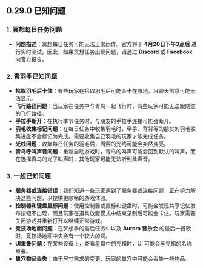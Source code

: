 ## 0.29.0 已知问题

### 1. 冥想每日任务问题
- **问题描述**：冥想每日任务可能无法正常运作。官方将于 **4月20日下午3点后** 进行实时测试。因此，如果冥想任务出现问题，请通过 **Discord** 或 **Facebook** 向官方报告。

### 2. 青羽季已知问题
- **拾取羽毛后卡住**：有些玩家在拾取羽毛后可能会卡在原地，且聊天信息可能无法显示。
- **飞行路径问题**：当玩家在任务中与青鸟一起飞行时，有些玩家可能无法跟随您的飞行路径。
- **手拉手断开**：在执行季节任务时，与朋友的手拉手连接可能会断开。
- **羽毛收集标记问题**：在每日任务中收集羽毛时，牵手、背背等的朋友的羽毛收集进度不会标记为完成。需要收集自己羽毛的玩家才能完成任务。
- **光线问题**：收集每日任务的羽毛后，周围的光线可能会突然变亮。
- **青鸟呼叫声音问题**：重新启动游戏时，青鸟的叫声可能会回到默认的叫声，而在选择青鸟的光子叫声时，其他玩家可能无法听到此声音。

### 3. 一般已知问题
- **服务器或连接错误**：我们知道一些玩家遇到了服务器或连接问题，正在努力解决这些问题，以提供更顺畅的游戏体验。
- **控制器和键盘鼠标问题**：使用控制器或鼠标和键盘时，可能会发现共享记忆发布按钮不出现，而且玩家在道具放置模式中结束录制后可能会卡住。玩家需要关闭游戏并重新打开以继续正常游戏。
- **竞技场地面问题**：在梦想季的最后任务中以及 **Aurora 音乐会** 的最后一首歌时，竞技场地面中央会有一个较大的洞。
- **UI重叠问题**：在某些设备上，查看星盘中的先祖时，UI 可能会与先祖的名称重叠。
- **巢穴物品丢失**：由于尺寸需求的变更，玩家的巢穴中可能会丢失一些物品。
